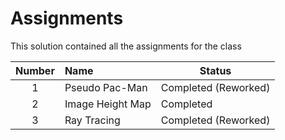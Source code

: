 # Assignments
This solution contained all the assignments for the class

**Number** | **Name** | **Status**
:---: | :--- | ---
1 | Pseudo Pac-Man | Completed (Reworked)
2 | Image Height Map | Completed
3 | Ray Tracing | Completed (Reworked)
